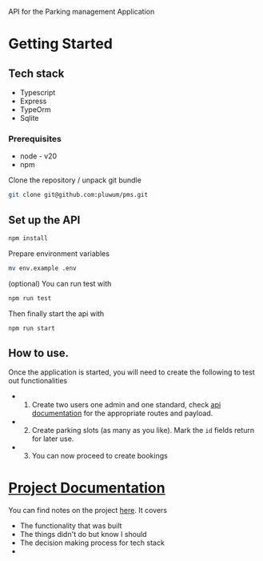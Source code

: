 API for the Parking management Application

# Getting Started

## Tech stack

-   Typescript
-   Express
-   TypeOrm
-   Sqlite

### Prerequisites

-   node - v20
-   npm

Clone the repository / unpack git bundle

```bash
git clone git@github.com:pluwum/pms.git
```

## Set up the API

```bash
npm install
```

Prepare environment variables

```bash
mv env.example .env
```

(optional) You can run test with

```bash
npm run test
```

Then finally start the api with

```bash
npm run start

```

## How to use.

Once the application is started, you will need to create the following to test out functionalities

-   1. Create two users one admin and one standard, check [api documentation](src/docs/api.yaml) for the appropriate routes and payload.
-   2. Create parking slots (as many as you like). Mark the `id` fields return for later use.
-   3. You can now proceed to create bookings

# [Project Documentation ](src/docs/NOTES.md)

You can find notes on the project [here](src/docs/NOTES.md). It covers

-   The functionality that was built
-   The things didn't do but know I should
-   The decision making process for tech stack
-
